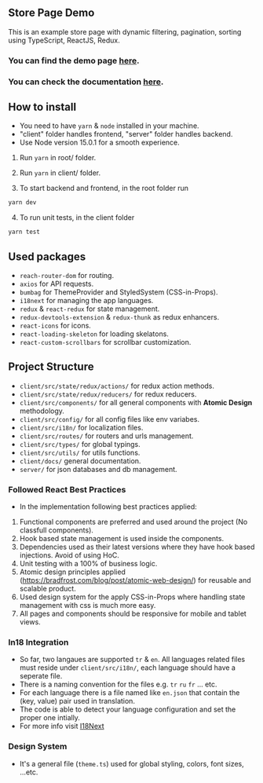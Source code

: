 ## Store Page Demo

This is an example store page with dynamic filtering, pagination, sorting using TypeScript, ReactJS, Redux.

### You can find the **demo** page [here](https://store-page-demo.herokuapp.com/).
### You can check the **documentation** [here](https://store-page-demo-docs.herokuapp.com/).

## How to install

- You need to have `yarn` & `node` installed in your machine.
- "client" folder handles frontend, "server" folder handles backend.
- Use Node version 15.0.1 for a smooth experience.

1. Run `yarn` in root/ folder.
2. Run `yarn` in client/ folder.

3. To start backend and frontend, in the root folder run

```bash
yarn dev
```

4. To run unit tests, in the client folder

```bash
yarn test
```

## Used packages

- `reach-router-dom` for routing.
- `axios` for API requests.
- `bumbag` for ThemeProvider and StyledSystem (CSS-in-Props).
- `i18next` for managing the app languages.
- `redux` & `react-redux` for state management.
- `redux-devtools-extension` & `redux-thunk` as redux enhancers.
- `react-icons` for icons.
- `react-loading-skeleton` for loading skelatons.
- `react-custom-scrollbars` for scrollbar customization.

## Project Structure

- `client/src/state/redux/actions/` for redux action methods.
- `client/src/state/redux/reducers/` for redux reducers.
- `client/src/components/` for all general components with **Atomic Design** methodology.
- `client/src/config/` for all config files like env variabes.
- `client/src/i18n/` for localization files.
- `client/src/routes/` for routers and urls management.
- `client/src/types/` for global typings.
- `client/src/utils/` for utils functions.
- `client/docs/` general documentation.
- `server/` for json databases and db management.

### Followed React Best Practices

- In the implementation following best practices applied:

1. Functional components are preferred and used around the project (No classfull components).
2. Hook based state management is used inside the components.
3. Dependencies used as their latest versions where they have hook based injections. Avoid of using HoC.
4. Unit testing with a 100% of business logic.
5. Atomic design principles applied (https://bradfrost.com/blog/post/atomic-web-design/) for reusable and scalable product.
6. Used design system for the apply CSS-in-Props where handling state management with css is much more easy.
7. All pages and components should be responsive for mobile and tablet views.

### In18 Integration

- So far, two langaues are supported `tr` & `en`. All languages related files must reside under `client/src/i18n/`, each language should have a seperate file.
- There is a naming convention for the files e.g. `tr` `ru` `fr` ... etc.
- For each language there is a file named like `en.json` that contain the (key, value) pair used in translation.
- The code is able to detect your language configuration and set the proper one intially.
- For more info visit [I18Next](https://www.i18next.com/)

### Design System

- It's a general file (`theme.ts`) used for global styling, colors, font sizes, ...etc.
